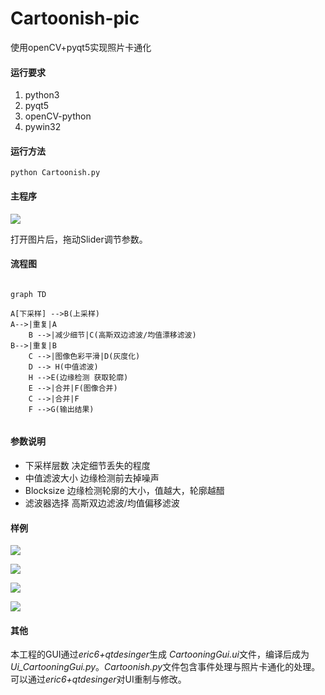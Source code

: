 # Cartoonish-pic
使用openCV+pyqt5实现照片卡通化



#### 运行要求

1. python3
2. pyqt5
3. openCV-python
4. pywin32

#### 运行方法

```
python Cartoonish.py
```

#### 主程序

![](http://mystore0716.oss-cn-hangzhou.aliyuncs.com/pic/python_doc_pic/cartoonishUI.jpg)

打开图片后，拖动Slider调节参数。

#### 流程图

```mermaid

graph TD

A[下采样] -->B(上采样)
A-->|重复|A
    B -->|减少细节|C(高斯双边滤波/均值漂移滤波)
B-->|重复|B
    C -->|图像色彩平滑|D(灰度化)
    D --> H(中值滤波)
    H -->E(边缘检测 获取轮廓)
    E -->|合并|F(图像合并)
    C -->|合并|F
    F -->G(输出结果)


```

#### 参数说明

- 下采样层数      决定细节丢失的程度
- 中值滤波大小   边缘检测前去掉噪声
- Blocksize         边缘检测轮廓的大小，值越大，轮廓越醋
- 滤波器选择       高斯双边滤波/均值偏移滤波

#### 样例

![](https://github.com/starsD/Cartoonish-pic/blob/master/examples/test_1.jpg?raw=true)

![](https://github.com/starsD/Cartoonish-pic/blob/master/examples/test_1_result.jpg?raw=true)

![](https://github.com/starsD/Cartoonish-pic/blob/master/examples/test_2.jpg?raw=true)

![](https://github.com/starsD/Cartoonish-pic/blob/master/examples/test_2_result.jpg?raw=true)

#### 其他

本工程的GUI通过*eric6+qtdesinger*生成 *CartooningGui.ui*文件，编译后成为*Ui_CartooningGui.py*。*Cartoonish.py*文件包含事件处理与照片卡通化的处理。可以通过*eric6+qtdesinger*对UI重制与修改。



